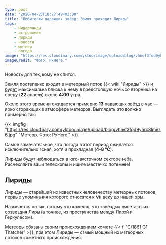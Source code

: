 ```yaml
---
type: post
date: "2020-04-20T18:27:49+02:00"
title: "Любителям падающих звёзд: Земля проходит Лириды"
tags:
    - Нидерланды
    - астрономия
    - Лириды
    - новости
    - метеор
    - погода
image: "https://res.cloudinary.com/yktoo/image/upload/blog/vhnef3fqd9yhrc8lmez6.jpg"
imageCredit: "Фото: PxHere."
---
```


Новость для тех, кому не спится.

Земля постепенно входит в метеорный поток {{< wiki "Лириды" >}} и [будет](http://hemel.waarnemen.com/meteoorzwermen/Lyriden_2020.html) максимальна близка к нему в предстоящую ночь со вторника на среду (**22** апреля) около **4:00** утра.

<!--more-->

Около этого времени ожидается примерно **13** падающих звёзд в час — ярко сгорающих в атмосфере метеоров. Выглядеть это должно примерно так:

{{< imgfig "https://res.cloudinary.com/yktoo/image/upload/blog/vhnef3fqd9yhrc8lmez6.jpg" "Метеор. Фото: PxHere." >}}

Самое замечательное, что погода в этот период ожидается исключительно ясная, хотя и прохладная (**4-8 °C**).

Лириды будут наблюдаться в юго-восточном секторе неба. Расчехляйте ваши телескопы и ищите местечко потемнее!

## Лириды

Лириды — старейший из известных человечеству метеорных потоков, первые упоминания которого относятся к **VII** веку до нашей эры. 

Называется он так, потому что кажется, что «звёзды» вылетают из созвездия Лиры (а точнее, из пространства между Лирой и Геркулесом).

Метеоры обязаны своим происхождением комете {{< fl "C/1861 G1 Thatcher" >}}, при этом Лириды — самый мощный из метеорных потоков кометного происхождения.
